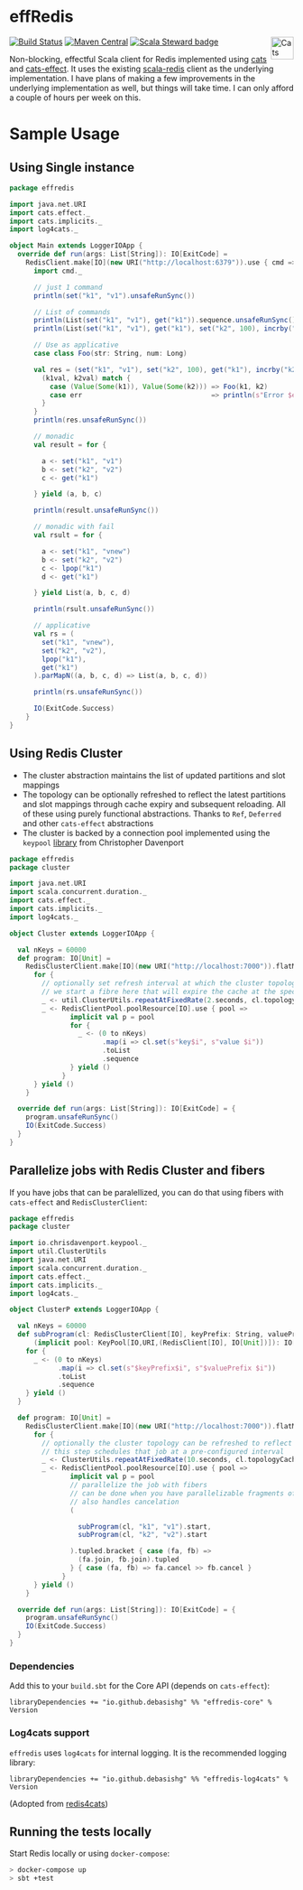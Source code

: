 # effRedis

[![Build Status](https://travis-ci.org/debasishg/effRedis.svg?branch=master)](https://travis-ci.org/debasishg/effRedis)
[![Maven Central](https://maven-badges.herokuapp.com/maven-central/io.github.debasishg/effredis-core_2.13/badge.svg)](https://maven-badges.herokuapp.com/maven-central/io.github.debasishg/effredis-core_2.13) <a href="https://typelevel.org/cats/"><img src="https://typelevel.org/cats/img/cats-badge.svg" height="40px" align="right" alt="Cats friendly" /></a>
[![Scala Steward badge](https://img.shields.io/badge/Scala_Steward-helping-brightgreen.svg?style=flat&logo=data:image/png;base64,iVBORw0KGgoAAAANSUhEUgAAAA4AAAAQCAMAAAARSr4IAAAAVFBMVEUAAACHjojlOy5NWlrKzcYRKjGFjIbp293YycuLa3pYY2LSqql4f3pCUFTgSjNodYRmcXUsPD/NTTbjRS+2jomhgnzNc223cGvZS0HaSD0XLjbaSjElhIr+AAAAAXRSTlMAQObYZgAAAHlJREFUCNdNyosOwyAIhWHAQS1Vt7a77/3fcxxdmv0xwmckutAR1nkm4ggbyEcg/wWmlGLDAA3oL50xi6fk5ffZ3E2E3QfZDCcCN2YtbEWZt+Drc6u6rlqv7Uk0LdKqqr5rk2UCRXOk0vmQKGfc94nOJyQjouF9H/wCc9gECEYfONoAAAAASUVORK5CYII=)](https://scala-steward.org)


Non-blocking, effectful Scala client for Redis implemented using [cats](https://github.com/typelevel/cats) and [cats-effect](https://github.com/typelevel/cats-effect). It uses the existing [scala-redis](https://github.com/debasishg/scala-redis) client as the underlying implementation. I have plans of making a few improvements in the underlying implementation as well, but things will take time. I can only afford a couple of hours per week on this.



# Sample Usage

## Using Single instance

```scala
package effredis

import java.net.URI
import cats.effect._
import cats.implicits._
import log4cats._

object Main extends LoggerIOApp {
  override def run(args: List[String]): IO[ExitCode] =
    RedisClient.make[IO](new URI("http://localhost:6379")).use { cmd =>
      import cmd._

      // just 1 command
      println(set("k1", "v1").unsafeRunSync())

      // List of commands
      println(List(set("k1", "v1"), get("k1")).sequence.unsafeRunSync())
      println(List(set("k1", "v1"), get("k1"), set("k2", 100), incrby("k2", 12)).sequence.unsafeRunSync())

      // Use as applicative
      case class Foo(str: String, num: Long)

      val res = (set("k1", "v1"), set("k2", 100), get("k1"), incrby("k2", 12)).parMapN { (_, _, k1val, k2val) =>
        (k1val, k2val) match {
          case (Value(Some(k1)), Value(Some(k2))) => Foo(k1, k2)
          case err                                => println(s"Error $err")
        }
      }
      println(res.unsafeRunSync())

      // monadic
      val result = for {

        a <- set("k1", "v1")
        b <- set("k2", "v2")
        c <- get("k1")

      } yield (a, b, c)

      println(result.unsafeRunSync())

      // monadic with fail
      val rsult = for {

        a <- set("k1", "vnew")
        b <- set("k2", "v2")
        c <- lpop("k1")
        d <- get("k1")

      } yield List(a, b, c, d)

      println(rsult.unsafeRunSync())

      // applicative
      val rs = (
        set("k1", "vnew"),
        set("k2", "v2"),
        lpop("k1"),
        get("k1")
      ).parMapN((a, b, c, d) => List(a, b, c, d))

      println(rs.unsafeRunSync())

      IO(ExitCode.Success)
    }
}
```

## Using Redis Cluster

* The cluster abstraction maintains the list of updated partitions and slot mappings
* The topology can be optionally refreshed to reflect the latest partitions and slot mappings through cache expiry and subsequent reloading. All of these using purely functional abstractions. Thanks to `Ref`, `Deferred` and other `cats-effect` abstractions
* The cluster is backed by a connection pool implemented using the `keypool` [library](https://github.com/ChristopherDavenport/keypool) from Christopher Davenport

```scala
package effredis
package cluster

import java.net.URI
import scala.concurrent.duration._
import cats.effect._
import cats.implicits._
import log4cats._

object Cluster extends LoggerIOApp {

  val nKeys = 60000
  def program: IO[Unit] =
    RedisClusterClient.make[IO](new URI("http://localhost:7000")).flatMap { cl =>
      for {
        // optionally set refresh interval at which the cluster topology will be refreshed
        // we start a fibre here that will expire the cache at the specified interval
        _ <- util.ClusterUtils.repeatAtFixedRate(2.seconds, cl.topologyCache.expire).start
        _ <- RedisClientPool.poolResource[IO].use { pool =>
               implicit val p = pool
               for {
                 _ <- (0 to nKeys)
                       .map(i => cl.set(s"key$i", s"value $i"))
                       .toList
                       .sequence
               } yield ()
             }
      } yield ()
    }

  override def run(args: List[String]): IO[ExitCode] = {
    program.unsafeRunSync()
    IO(ExitCode.Success)
  }
}
```

## Parallelize jobs with Redis Cluster and fibers

If you have jobs that can be paralellized, you can do that using fibers with `cats-effect` and `RedisClusterClient`:

```scala
package effredis
package cluster

import io.chrisdavenport.keypool._
import util.ClusterUtils
import java.net.URI
import scala.concurrent.duration._
import cats.effect._
import cats.implicits._
import log4cats._

object ClusterP extends LoggerIOApp {

  val nKeys = 60000
  def subProgram(cl: RedisClusterClient[IO], keyPrefix: String, valuePrefix: String)
      (implicit pool: KeyPool[IO,URI,(RedisClient[IO], IO[Unit])]): IO[Unit] = {
    for {
      _ <- (0 to nKeys)
            .map(i => cl.set(s"$keyPrefix$i", s"$valuePrefix $i"))
            .toList
            .sequence
    } yield ()
  }

  def program: IO[Unit] =
    RedisClusterClient.make[IO](new URI("http://localhost:7000")).flatMap { cl =>
      for {
        // optionally the cluster topology can be refreshed to reflect the latest partitions
        // this step schedules that job at a pre-configured interval
        _ <- ClusterUtils.repeatAtFixedRate(10.seconds, cl.topologyCache.expire).start
        _ <- RedisClientPool.poolResource[IO].use { pool =>
               implicit val p = pool
               // parallelize the job with fibers
               // can be done when you have parallelizable fragments of jobs
               // also handles cancelation
               (

                 subProgram(cl, "k1", "v1").start,
                 subProgram(cl, "k2", "v2").start

               ).tupled.bracket { case (fa, fb) =>
                 (fa.join, fb.join).tupled
               } { case (fa, fb) => fa.cancel >> fb.cancel }
             }
      } yield ()
    }

  override def run(args: List[String]): IO[ExitCode] = {
    program.unsafeRunSync()
    IO(ExitCode.Success)
  }
}
```

### Dependencies

Add this to your `build.sbt` for the Core API (depends on `cats-effect`):

```
libraryDependencies += "io.github.debasishg" %% "effredis-core" % Version
```

### Log4cats support

`effredis` uses `log4cats` for internal logging. It is the recommended logging library:

```
libraryDependencies += "io.github.debasishg" %% "effredis-log4cats" % Version
```

(Adopted from [redis4cats](https://github.com/profunktor/redis4cats))

## Running the tests locally

Start Redis locally or using `docker-compose`:

```bash
> docker-compose up
> sbt +test
```
